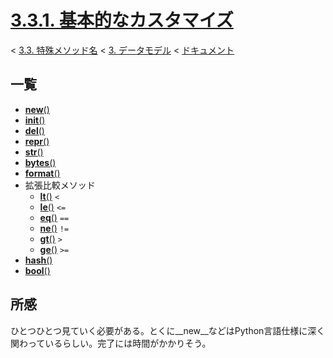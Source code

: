 # [3.3.1. 基本的なカスタマイズ](https://docs.python.jp/3/reference/datamodel.html#basic-customization)

< [3.3. 特殊メソッド名](https://docs.python.jp/3/reference/datamodel.html#special-method-names) < [3. データモデル](https://docs.python.jp/3/reference/datamodel.html#data-model) < [ドキュメント](https://docs.python.jp/3/index.html)

## 一覧

* [__new__()](https://github.com/pylangstudy/201707/blob/master/09/01/00/ReadMe.md)
* [__init__()](https://github.com/pylangstudy/201707/blob/master/09/01/01/ReadMe.md)
* [__del__()]()
* [__repr__()]()
* [__str__()]()
* [__bytes__()]()
* [__format__()]()
* 拡張比較メソッド
    * [__lt__()]() `<`
    * [__le__()]() `<=`
    * [__eq__()]() `==`
    * [__ne__()]() `!=`
    * [__gt__()]() `>`
    * [__ge__()]() `>=`
* [__hash__()]()
* [__bool__()]()

## 所感

ひとつひとつ見ていく必要がある。とくに__new__などはPython言語仕様に深く関わっているらしい。完了には時間がかかりそう。
